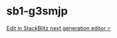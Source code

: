 # sb1-g3smjp

[Edit in StackBlitz next generation editor ⚡️](https://stackblitz.com/~/github.com/Nathanyoung26/sb1-g3smjp)
